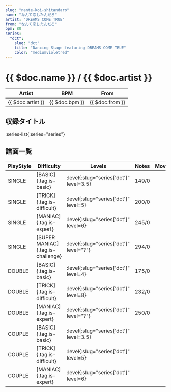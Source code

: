 ```yaml
---
slug: "nante-koi-shitandaro"
name: "なんて恋したんだろ"
artist: "DREAMS COME TRUE"
from: "なんて恋したんだろ"
bpm: 80
series:
  "dct":
    slug: "dct"
    title: "Dancing Stage featuring DREAMS COME TRUE"
    color: "mediumvioletred"
---
```


# {{ $doc.name }} / {{ $doc.artist }}

|Artist|BPM|From|
|------|---|----|
|{{ $doc.artist }}|{{ $doc.bpm }}|{{ $doc.from }}|

## 収録タイトル

:series-list{:series="series"}

## 譜面一覧

|PlayStyle|Difficulty|Levels|Notes|Movie|
|---------|----------|------|-----|-----|
|SINGLE|[BASIC]{.tag.is-basic}|:level{:slug="series['dct']" level=3.5}|149/0||
|SINGLE|[TRICK]{.tag.is-difficult}|:level{:slug="series['dct']" level=5}|200/0||
|SINGLE|[MANIAC]{.tag.is-expert}|:level{:slug="series['dct']" level=6}|245/0||
|SINGLE|[SUPER MANIAC]{.tag.is-challenge}|:level{:slug="series['dct']" level="?"}|294/0||
|DOUBLE|[BASIC]{.tag.is-basic}|:level{:slug="series['dct']" level=4}|175/0||
|DOUBLE|[TRICK]{.tag.is-difficult}|:level{:slug="series['dct']" level=8}|232/0||
|DOUBLE|[MANIAC]{.tag.is-expert}|:level{:slug="series['dct']" level="?"}|250/0||
|COUPLE|[BASIC]{.tag.is-basic}|:level{:slug="series['dct']" level=3.5}|||
|COUPLE|[TRICK]{.tag.is-difficult}|:level{:slug="series['dct']" level=5}|||
|COUPLE|[MANIAC]{.tag.is-expert}|:level{:slug="series['dct']" level=6}|||
